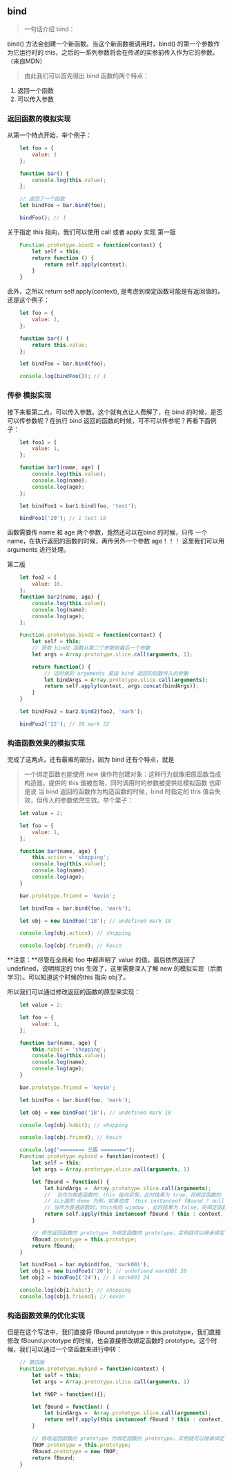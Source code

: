## bind
> 一句话介绍 bind：

bind() 方法会创建一个新函数。当这个新函数被调用时，bind() 的第一个参数作为它运行时的 this，之后的一系列参数将会在传递的实参前传入作为它的参数。（来自MDN）

> 由此我们可以首先得出 bind 函数的两个特点：
1. 返回一个函数
2. 可以传入参数

### 返回函数的模拟实现
从第一个特点开始，举个例子：
```js
    let foo = {
        value: 1
    };

    function bar() {
        console.log(this.value);
    };

    // 返回了一个函数
    let bindFoo = bar.bind(foo);

    bindFoo(); // 1
```
关于指定 this 指向，我们可以使用 call 或者 apply 实现
第一版
```js
    Function.prototype.bind2 = function(context) {
        let self = this;
        return function () {
            return self.apply(context);
        }
    }
```
此外，之所以 return self.apply(context), 是考虑到绑定函数可能是有返回值的，还是这个例子：
```js
    let foo = {
        value: 1,
    };

    function bar() {
        return this.value;
    };

    let bindFoo = bar.bind(foo);

    console.log(bindFoo()); // 1
```

### 传参 模拟实现
接下来看第二点，可以传入参数。这个就有点让人费解了，在 bind 的时候，是否可以传参数呢？在执行 bind 返回的函数的时候，可不可以传参呢？再看下面例子：
```js
    let foo1 = {
        value: 1,
    };

    function bar1(name, age) {
        console.log(this.value);
        console.log(name);
        console.log(age);
    };

    let bindFoo1 = bar1.bind(foo, 'test');

    bindFoo1('20'); // 1 test 18
```

函数需要传 name 和 age 两个参数，竟然还可以在bind 的时候，只传 一个 name，在执行返回的函数的时候，再传另外一个参数 age！！！
这里我们可以用 arguments 进行处理。

第二版
```js  
    let foo2 = {
        value: 10,
    };
    function bar2(name, age) {
        console.log(this.value);
        console.log(name);
        console.log(age);
    };

    Function.prototype.bind2 = function(context) {
        let self = this;
        // 获取 bind2 函数从第二个参数到最后一个参数
        let args = Array.prototype.slice.call(arguments, 1);

        return function() {
            // 这时候的 arguments 是指 bind 返回的函数传入的参数
            let bindArgs = Array.prototype.slice.call(arguments);
            return self.apply(context, args.concat(bindArgs));
        }
    }

    let bindFoo2 = bar2.bind2(foo2, 'mark');

    bindFoo2('22'); // 10 mark 22
```

### 构造函数效果的模拟实现
完成了这两点，还有最难的部分，因为 bind 还有个特点，就是
> 一个绑定函数也能使用 new 操作符创建对象：这种行为就像把原函数当成构造器。提供的 this 值被忽略，同时调用时的参数被提供给模拟函数
也即是说 当 bind 返回的函数作为构造函数的时候，bind 时指定的 this 值会失效，但传入的参数依然生效。举个栗子：

```js
    let value = 2;

    let foo = {
        value: 1,
    };

    function bar(name, age) {
        this.action = 'shopping';
        console.log(this.value);
        console.log(name);
        console.log(age);
    }

    bar.prototype.friend = 'kevin';

    let bindFoo = bar.bind(foo, 'mark');

    let obj = new bindFoo('18'); // undefined mark 18

    console.log(obj.action); // shopping

    console.log(obj.friend); // kevin
```
**注意：**尽管在全局和 foo 中都声明了 value 的值，最后依然返回了 undefined，说明绑定的 this 生效了，这里需要深入了解 new 的模拟实现（后面学习）。可以知道这个时候的this 指向 obj了。

所以我们可以通过修改返回的函数的原型来实现：
```js
    let value = 2;

    let foo = {
        value: 1,
    };

    function bar(name, age) {
        this.habit = 'shopping';
        console.log(this.value);
        console.log(name);
        console.log(age);
    }

    bar.prototype.friend = 'kevin';

    let bindFoo = bar.bind(foo, 'mark');

    let obj = new bindFoo('18'); // undefined mark 18

    console.log(obj.habit); // shopping

    console.log(obj.friend); // kevin

    console.log("======== 三版 ========");
    Function.prototype.mybind = function(context) {
        let self = this;
        let args = Array.prototype.slice.call(arguments, 1)

        let fBound = function() {
            let bindArgs =  Array.prototype.slice.call(arguments);
            //  当作为构造函数时，this 指向实例，此时结果为 true，将绑定函数的 this 指向该实例，可以让实例获得来自绑定函数的值
            // 以上面的 demo 为例，如果改成 `this instanceof fBound ? null : context`,实例只是一个空对象，将 null 改成 this，实例会具有 habit 属性
            // 当作为普通函数时，this指向 window ，此时结果为 false，将绑定函数的 this 指向 context
            return self.apply(this instanceof fBound ? this : context, args.concat(bindArgs))
        }

        // 修改返回函数的 prototype 为绑定函数的 prototype，实例就可以继承绑定函数的原型中的值
        fBound.prototype = this.prototype;
        return fBound;
    }

    let bindFoo1 = bar.mybind(foo, 'mark001');
    let obj1 = new bindFoo1('20'); // undefiend mark001 20
    let obj2 = bindFoo1('24'); // 1 mark001 24

    console.log(obj1.habit); // shopping
    console.log(obj1.friend); // kevin
```

### 构造函数效果的优化实现
但是在这个写法中，我们直接将 fBound.prototype = this.prototype，我们直接修改 fBound.prototype 的时候，也会直接修改绑定函数的 prototype。这个时候，我们可以通过一个空函数来进行中转：
```js
    // 第四版
    Function.prototype.mybind = function(context) {
        let self = this;
        let args = Array.prototype.slice.call(arguments, 1)

        let fNOP = function(){};

        let fBound = function() {
            let bindArgs =  Array.prototype.slice.call(arguments);
            return self.apply(this instanceof fBound ? this : context, args.concat(bindArgs))
        }

        // 修改返回函数的 prototype 为绑定函数的 prototype，实例就可以继承绑定函数的原型中的值
        fNOP.prototype = this.prototype;
        fBound.prototype = new fNOP;
        return fBound;
    }
```

